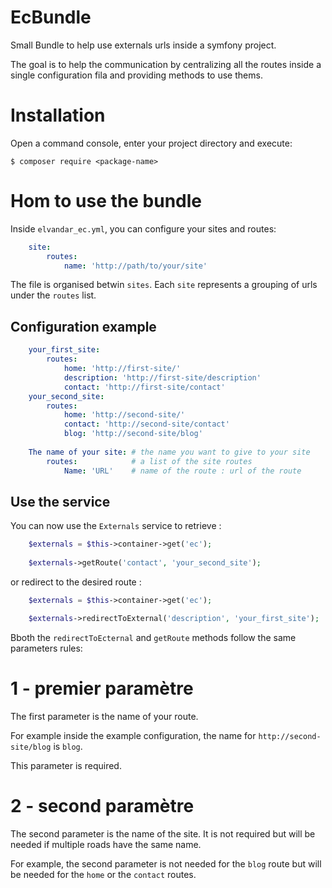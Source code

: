 # EcBundle

Small Bundle to help use externals urls inside a symfony project.

The goal is to help the communication by centralizing all the routes inside a single
configuration fila and providing methods to use thems.

Installation
============

Open a command console, enter your project directory and execute:

```console
$ composer require <package-name>
```

Hom to use the bundle
============

Inside ```elvandar_ec.yml```, you can configure your sites and routes:

```yaml
    site:
        routes:
            name: 'http://path/to/your/site'
```

The file is organised betwin ```sites```. 
Each ```site``` represents a grouping of urls under the ```routes``` list.

Configuration example
----------------------------------------

```yaml
    your_first_site:
        routes:
            home: 'http://first-site/'
            description: 'http://first-site/description'
            contact: 'http://first-site/contact'
    your_second_site:
        routes:
            home: 'http://second-site/'
            contact: 'http://second-site/contact'
            blog: 'http://second-site/blog'
            
    The name of your site: # the name you want to give to your site
        routes:            # a list of the site routes
            Name: 'URL'    # name of the route : url of the route
```

Use the service
----------------------------------------

You can now use the ```Externals``` service to retrieve :

```php
    $externals = $this->container->get('ec');
    
    $externals->getRoute('contact', 'your_second_site');
```

or redirect to the desired route :

```php
    $externals = $this->container->get('ec');

    $externals->redirectToExternal('description', 'your_first_site');
```
Bboth the ```redirectToEcternal``` and ```getRoute``` methods follow the same parameters rules:

# 1 - premier paramètre

The first parameter is the name of your route. 

For example inside the example configuration, the name for `http://second-site/blog` is `blog`.

This parameter is required.
# 2 - second paramètre

The second parameter is the name of the site.
It is not required but will be needed if multiple roads have the same name. 

For example, the second parameter is not needed for the `blog` route but will be needed for the `home` or the `contact` routes.